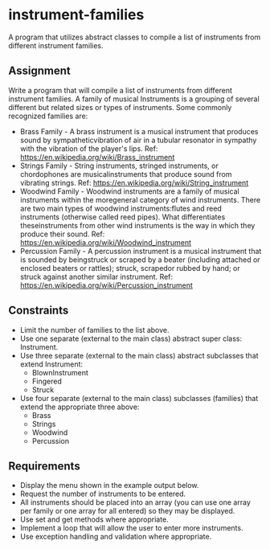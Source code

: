 # instrument-families
A program that utilizes abstract classes to compile a list of instruments from different instrument families.

## Assignment
Write a program that will compile a list of instruments from different instrument families. A family of musical Instruments is a grouping of several different but related sizes or types of instruments.
Some commonly recognized families are:
- Brass Family - A brass instrument is a musical instrument that produces sound by sympatheticvibration of air in a tubular resonator in sympathy with the vibration of the player's lips. Ref: https://en.wikipedia.org/wiki/Brass_instrument
- Strings Family - String instruments, stringed instruments, or chordophones are musicalinstruments that produce sound from vibrating strings. Ref: https://en.wikipedia.org/wiki/String_instrument
- Woodwind Family - Woodwind instruments are a family of musical instruments within the moregeneral category of wind instruments. There are two main types of woodwind instruments:flutes and reed instruments (otherwise called reed pipes). What differentiates theseinstruments from other wind instruments is the way in which they produce their sound. Ref: https://en.wikipedia.org/wiki/Woodwind_instrument
- Percussion Family - A percussion instrument is a musical instrument that is sounded by beingstruck or scraped by a beater (including attached or enclosed beaters or rattles); struck, scrapedor rubbed by hand; or struck against another similar instrument. Ref: https://en.wikipedia.org/wiki/Percussion_instrument

## Constraints
- Limit the number of families to the list above.
- Use one separate (external to the main class) abstract super class: Instrument.
- Use three separate (external to the main class) abstract subclasses that extend Instrument:
  - BlownInstrument
  - Fingered
  - Struck
- Use four separate (external to the main class) subclasses (families) that extend the appropriate three above:
  - Brass
  - Strings
  - Woodwind
  - Percussion

## Requirements
- Display the menu shown in the example output below.
- Request the number of instruments to be entered.
- All instruments should be placed into an array (you can use one array per family or one array for all entered) so they may be displayed.
- Use set and get methods where appropriate.
- Implement a loop that will allow the user to enter more instruments.
- Use exception handling and validation where appropriate.
